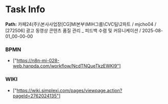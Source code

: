 # Task Info

**Path:** 카페24(주)\본사사업장\[CG]MI본부\MIH그룹\CVC팀\2파트 / mjcho04 / [272506] 광고 동영상 콘텐츠 품질 관리 _ 피드백 수렴 및 커뮤니케이션 / 2025-08-01_00-00-00

### BPMN
- ["https://n8n-mi-028-web.hanpda.com/workflow/NcdTNQueTkzEWKl9"]

### WIKI
- ["https://wiki.simplexi.com/pages/viewpage.action?pageId=2762024135"]

